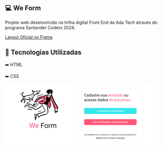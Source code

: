 ## 💻 We Form
Projeto web desenvolvido na trilha digital Front End da Ada Tech através do programa Santander Coders 2024.
<p><a href="https://www.figma.com/design/w11Rpk9e1tqreNMtHAVrDm/We-Form?node-id=0-1&t=iOou7skv9cLf9uXq-0"> Layout Oficial no Figma</a></p>

## 🚀 Tecnologias Utilizadas
<p>➡️ HTML</p>
<p>➡️ CSS</p>

![Página Inicial](https://github.com/02dejulho/adatech-weform/blob/main/index.png)
